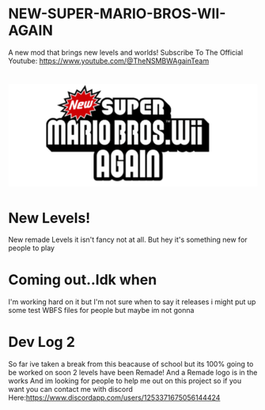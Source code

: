 # NEW-SUPER-MARIO-BROS-WII-AGAIN
A new mod that brings new levels and worlds!
Subscribe To The Official Youtube: https://www.youtube.com/@TheNSMBWAgainTeam
# ![Alt text](images/20250309_144242.png)
# New Levels!
New remade Levels it isn't fancy not at all. But hey it's something new for people to play
# Coming out..Idk when
I'm working hard on it but I'm not sure when to say it releases i might put up some test WBFS files for people but maybe im not gonna
# Dev Log 2
So far ive taken a break from this beacause of school but its 100% going to be worked on soon
2 levels have been Remade! And a Remade logo is in the works And im looking for people to help me out on this project so if you want you can contact me with discord Here:https://www.discordapp.com/users/1253371675056144424

